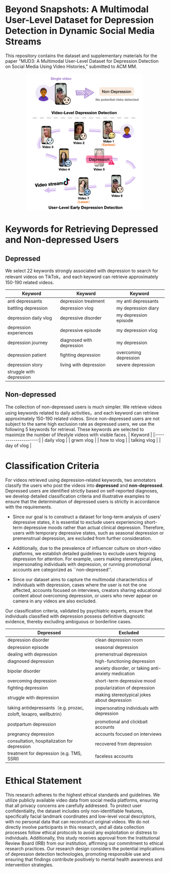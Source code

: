 # Beyond Snapshots: A Multimodal User-Level Dataset for Depression Detection in Dynamic Social Media Streams

This repository contains the dataset and supplementary materials for the paper "MUD3: A Multimodal User-Level Dataset for Depression Detection on Social Media Using Video Histories," submitted to ACM MM.

<p align="center">
  <img src="figure1.png" alt="figure1" width="366" height="432">  </p>

# Keywords for Retrieving Depressed and Non-depressed Users
## Depressed
We select 22 keywords strongly associated with depression to search for relevant videos on TikTok，and each keyword can retrieve approximately 150-190 related videos.

| Keyword                  |              Keyword            |          Keyword         |
|--------------------------|---------------------------------|--------------------------|
| anti depressants         | depression treatment            | my anti depressants      |
| battling depression      | depression vlog                 | my depression diary      |
| depression daily vlog    | depressive disorder             | my depression episode    |
| depression experiences   | depressive episode              | my depression vlog       |
| depression journey       | diagnosed with depression       | my depression            |
| depression patient       | fighting depression             | overcoming depression    |
| depression story         | living with depression          | severe depression        |
| struggle with depression |     |     |


## Non-depressed
The collection of non-depressed users is much simpler. We retrieve videos using keywords related to daily activities，and each keyword can retrieve approximately 150-190 related videos. Since non-depressed users are not subject to the same high exclusion rate as depressed users, we use the following 5 keywords for retrieval. These keywords are selected to maximize the number of lifestyle videos with visible faces.
| Keyword                  |
|:--------------------:|
| daily vlog        |
| grwm vlog        |
| how to vlog        |
| talking vlog        |
| day of vlog        |

# Classification Criteria 
For videos retrieved using depression-related keywords, two annotators classify the users who post the videos into **depressed** and **non-depressed**. Depressed users are identified strictly based on self-reported diagnoses, we develop detailed classification criteria and illustrative examples to ensure that the determination of depressed users is strictly in accordance with the requirements.

 - Since our goal is to construct a dataset for long-term analysis of users' depressive states, it is essential to exclude users experiencing short-term depressive moods rather than actual clinical depression. Therefore, users with temporary depressive states, such as seasonal depression or premenstrual depression, are excluded from further consideration. 

 - Additionally, due to the prevalence of influencer culture on short-video platforms, we establish detailed guidelines to exclude users feigning depression for attention. For example, users making stereotypical jokes, impersonating individuals with depression, or running promotional accounts are categorized as ``non-depressed''. 

 - Since our dataset aims to capture the multimodal characteristics of individuals with depression, cases where the user is not the one affected, accounts focused on interviews, creators sharing educational content about overcoming depression, or users who never appear on camera in any videos are also excluded.

Our classification criteria, validated by psychiatric experts, ensure that individuals classified with depression possess definitive diagnostic evidence, thereby excluding ambiguous or borderline cases.


| Depressed            |        Excluded     |
|--------------------------|---------------------------------|
| depression disorder                | clean depression room                              |
| depression episode                   | seasonal depression                               |
| dealing with depression              | premenstrual depression                             |
| diagnosed depression               | high-functioning depression                             |
| bipolar disorder            | anxiety disorder, or taking anti-anxiety medication |
| overcoming depression                | short-term depressive mood                            |
| fighting depression   |  popularization of depression              |
| struggle with depression    | making stereotypical jokes about depression    |
| taking antidepressants（e.g. prozac, zoloft, lexapro, wellbutrin）    | impersonating individuals with depression     |
| postpartum depression    | promotional and clickbait accounts                           |
| pregnancy depression    | accounts focused on interviews                             |
| consultation, hospitalization for depression  | recovered from depression   |
| treatment for depression (e.g. TMS, SSRI)    | faceless accounts        |


# Ethical Statement
This research adheres to the highest ethical standards and guidelines. We utilize publicly available video data from social media platforms, ensuring that all privacy concerns are carefully addressed. To protect user confidentiality, the dataset includes only non-identifiable features, specifically facial landmark coordinates and low-level vocal descriptors, with no personal data that can reconstruct original videos. We do not directly involve participants in this research, and all data collection processes follow ethical protocols to avoid any exploitation or distress to individuals. Additionally, this study receives approval from the Institutional Review Board (IRB) from our institution, affirming our commitment to ethical research practices. Our research design considers the potential implications of depression detection technologies, promoting responsible use and ensuring that findings contribute positively to mental health awareness and intervention strategies. 


